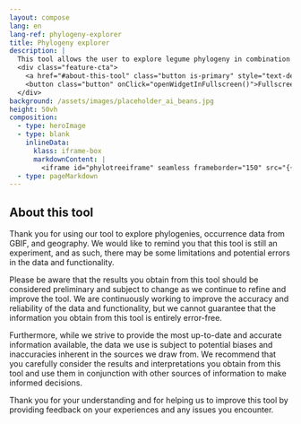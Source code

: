 ```yaml
---
layout: compose
lang: en
lang-ref: phylogeny-explorer
title: Phylogeny explorer
description: |
  This tool allows the user to explore legume phylogeny in combination with occurrence data from GBIF.  This tool is still an experiment, and as such, there may be some limitations and potential errors in the data and functionality.
  <div class="feature-cta">
    <a href="#about-this-tool" class="button is-primary" style="text-decoration: none;">Learn more</a>
    <button class="button" onClick="openWidgetInFullscreen()">Fullscreen</button>
  </div>
background: /assets/images/placeholder_ai_beans.jpg
height: 50vh
composition: 
  - type: heroImage
  - type: blank
    inlineData: 
      klass: iframe-box
      markdownContent: |
        <iframe id="phylotreeiframe" seamless frameborder="150" src="{{ site.phylo.tool }}/explore?explore={{ site.url | url_encode}}{{ site.phylo.treePath | url_encode}}&template={{ site.url | url_encode}}{{ site.phylo.template | url_encode}}" height = '790' width="1370" style="height: calc(100vh - 68px);" scrolling='yes' ></iframe> 
  - type: pageMarkdown
---
```


<script>
  var elem = document.getElementById("phylotreeiframe");
  function openWidgetInFullscreen() {
    if (elem.requestFullscreen) {
      elem.requestFullscreen();
    } else if (elem.webkitRequestFullscreen) { /* Safari */
      elem.webkitRequestFullscreen();
    } else if (elem.msRequestFullscreen) { /* IE11 */
      elem.msRequestFullscreen();
    }
  }
</script>

## About this tool

Thank you for using our tool to explore phylogenies, occurrence data from GBIF, and geography. We would like to remind you that this tool is still an experiment, and as such, there may be some limitations and potential errors in the data and functionality.

Please be aware that the results you obtain from this tool should be considered preliminary and subject to change as we continue to refine and improve the tool. We are continuously working to improve the accuracy and reliability of the data and functionality, but we cannot guarantee that the information you obtain from this tool is entirely error-free.

Furthermore, while we strive to provide the most up-to-date and accurate information available, the data we use is subject to potential biases and inaccuracies inherent in the sources we draw from. We recommend that you carefully consider the results and interpretations you obtain from this tool and use them in conjunction with other sources of information to make informed decisions.

Thank you for your understanding and for helping us to improve this tool by providing feedback on your experiences and any issues you encounter.
